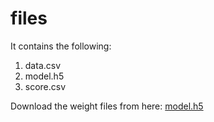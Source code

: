 # files
It contains the following:
1. data.csv
2. model.h5
3. score.csv

Download the weight files from here: [model.h5](#)

